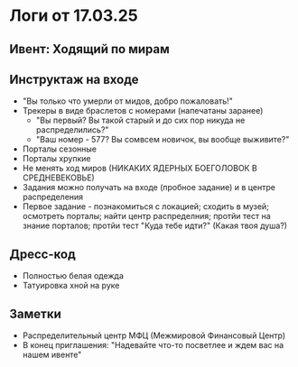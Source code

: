 # Логи от 17.03.25

## Ивент: Ходящий по мирам

## Инструктаж на входе

* "Вы только что умерли от мидов, добро пожаловать!"
* Трекеры в виде браслетов с номерами (напечатаны заранее)
    * "Вы первый? Вы такой старый и до сих пор никуда не распределились?"
    * "Ваш номер - 577? Вы сомвсем новичок, вы вообще выживите?"
* Порталы сезонные
* Порталы хрупкие
* Не менять ход миров (НИКАКИХ ЯДЕРНЫХ БОЕГОЛОВОК В СРЕДНЕВЕКОВЬЕ)
* Задания можно получать на входе (пробное задание) и в центре распределения
* Первое задание - познакомиться с локацией; сходить в музей; осмотреть порталы; найти центр распределния; протйи тест на знание порталов; протйи тест "Куда тебе идти?" (Какая твоя душа?)

## Дресс-код

* Полностью белая одежда
* Татуировка хной на руке

## Заметки

* Распределительный центр МФЦ (Межмировой Финансовый Центр)
* В конец приглашения: "Надевайте что-то посветлее и ждем вас на нашем ивенте"